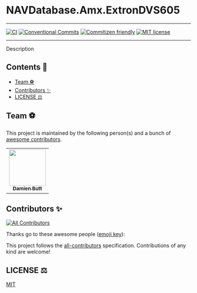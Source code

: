# NAVDatabase.Amx.ExtronDVS605

<!-- <div align="center">
 <img src="./" alt="logo" width="200" />
</div> -->

---

[![CI](https://github.com/Norgate-AV/NAVDatabase.Amx.ExtronDVS605/actions/workflows/main.yml/badge.svg)](https://github.com/Norgate-AV/NAVDatabase.Amx.ExtronDVS605/actions/workflows/main.yml)
[![Conventional Commits](https://img.shields.io/badge/Conventional%20Commits-1.0.0-%23FE5196?logo=conventionalcommits&logoColor=white)](https://conventionalcommits.org)
[![Commitizen friendly](https://img.shields.io/badge/commitizen-friendly-brightgreen.svg)](http://commitizen.github.io/cz-cli/)
[![MIT license](https://img.shields.io/badge/License-MIT-blue.svg)](LICENSE)

---

Description

## Contents 📖

<!-- START doctoc generated TOC please keep comment here to allow auto update -->
<!-- DON'T EDIT THIS SECTION, INSTEAD RE-RUN doctoc TO UPDATE -->

-   [Team :soccer:](#team-soccer)
-   [Contributors :sparkles:](#contributors-sparkles)
-   [LICENSE :balance_scale:](#license-balance_scale)

<!-- END doctoc generated TOC please keep comment here to allow auto update -->

## Team :soccer:

This project is maintained by the following person(s) and a bunch of [awesome contributors](https://github.com/Norgate-AV/NAVDatabase.Amx.ExtronDVS605/graphs/contributors).

<table>
  <tr>
    <td align="center"><a href="https://github.com/damienbutt"><img src="https://avatars.githubusercontent.com/damienbutt?v=4?s=100" width="100px;" alt=""/><br /><sub><b>Damien Butt</b></sub></a><br /></td>
  </tr>
</table>

## Contributors :sparkles:

<!-- ALL-CONTRIBUTORS-BADGE:START - Do not remove or modify this section -->

[![All Contributors](https://img.shields.io/badge/all_contributors-1-orange.svg?style=flat-square)](#contributors-)

<!-- ALL-CONTRIBUTORS-BADGE:END -->

Thanks go to these awesome people ([emoji key](https://allcontributors.org/docs/en/emoji-key)):

<!-- ALL-CONTRIBUTORS-LIST:START - Do not remove or modify this section -->
<!-- prettier-ignore-start -->
<!-- markdownlint-disable -->

<!-- markdownlint-restore -->
<!-- prettier-ignore-end -->

<!-- ALL-CONTRIBUTORS-LIST:END -->

This project follows the [all-contributors](https://allcontributors.org) specification.
Contributions of any kind are welcome!

## LICENSE :balance_scale:

[MIT](LICENSE)
